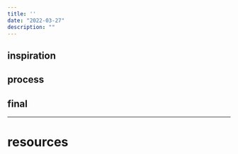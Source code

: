 ```yaml
---
title: ''
date: "2022-03-27"
description: ""
---
```


## inspiration

## process

## final

----
# resources